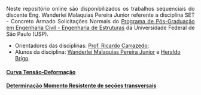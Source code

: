 <p style='text-align: justify;'>Neste repositório online são disponibilizados os trabalhos sequenciais do discente Eng. Wanderlei Malaquias Pereira Junior referente a disciplina SET - Concreto Armado Solicitações Normais do <a href="http://ppgset.eesc.usp.br">Programa de Pós-Graduação em Engenharia Civil - Engenharia de Estruturas</a> da Universidade Federal de São Paulo (USP).</p>
  
- Orientadores das disciplinas: [Prof. Ricardo Carrazedo](http://lattes.cnpq.br/3836561236677162);
- Alunos da disciplina: [Wanderlei Malaquias Pereira Junior](http://lattes.cnpq.br/2268506213083114) e [Heraldo Brigo](http://lattes.cnpq.br/2754199697596922).

#### [Curva Tensão-Deformação](https://wmpjrufg.github.io/SET5963-EESC/trabalho1.html)
#### [Determinação Momento Resistente de seções transversais](https://wmpjrufg.github.io/SET5963-EESC/trabalho2.html)
